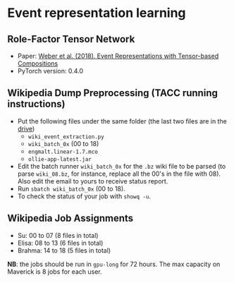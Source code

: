 # Event representation learning

## Role-Factor Tensor Network

* Paper: [Weber et al. (2018). Event Representations with Tensor-based Compositions](https://arxiv.org/pdf/1711.07611.pdf)
* PyTorch version: 0.4.0

## Wikipedia Dump Preprocessing (TACC running instructions)

* Put the following files under the same folder (the last two files are in the [drive](https://drive.google.com/open?id=132FGfmOHtORnHjSVWL9WocoRFEwFocm0))
  * `wiki_event_extraction.py`
  * `wiki_batch_0x` (00 to 18)
  * `engmalt.linear-1.7.mco`
  * `ollie-app-latest.jar`
* Edit the batch runner `wiki_batch_0x` for the `.bz` wiki file to be parsed (to parse `wiki_08.bz`, for instance, replace all the 00's in the file with 08). Also edit the email to yours to receive status report.
* Run `sbatch wiki_batch_0x` (00 to 18).
* To check the status of your job with `showq -u`.

## Wikipedia Job Assignments

* Su: 00 to 07 (8 files in total)
* Elisa: 08 to 13 (6 files in total)
* Brahma: 14 to 18 (5 files in total)

**NB**: the jobs should be run in `gpu-long` for 72 hours. The max capacity on Maverick is 8 jobs for each user. 
